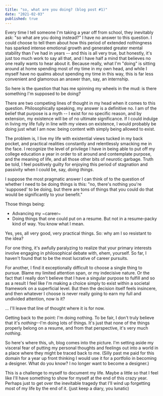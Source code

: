 ```yaml
---
title: "so, what are you doing? (blog post #1)"
date: "2021-02-03"
published: true
---
```


Every time I tell someone I'm taking a year off from school, they inevitably ask: "so what are you doing instead?" I have no answer to this question. I could choose to tell them about how this period of extended nothingness has sparked intense emotional growth and generated greater mental stability than I've had in years -- and this is all very true, but honestly, it's just too much work to say all that, and I have half a mind that believes no one really wants to hear about it. Because really, what I'm "doing" is sitting around at home spending most of my time in my own head, and while I myself have no qualms about spending my time in this way, this is far less convenient and glamorous an answer than, say, an internship.

So here is the question that has me spinning my wheels in the mud: is there something I'm supposed to be doing? 

There are two competing lines of thought in my head when it comes to this question. Philosophically speaking, my answer is a definitive no. I am of the belief that purpose is a myth -- I exist for no specific reason, and by extension, my existence will be of no ultimate significance. If I could indulge in living my life fully in line with my views on existence, I would probably be doing just what I am now: being content with simply being allowed to exist. 

The problem is, I live my life with existential views tucked in my back pocket, and practical realities constantly and relentlessly smacking me in the face. I recognize the level of privilege I have in being able to put off my college education a year in order to sit around and contemplate purpose, and the meaning of life, and all those other bits of neurotic garbage. Truth be told, I feel positively guilty for enjoying this period of stagnation and passivity when I could be, say, *doing things*.

I suppose the most pragmatic answer I can think of to the question of whether I need to be doing things is this: "no, there's nothing you're 'supposed' to be doing, but there are tons of things that you could do that would be significantly to your benefit." 

Those things being: 
- Advancing my ~career~
- Doing things that one could put on a resume. But not in a resume-packy kind of way. You know what I mean.

Yes, yes, all very good, very practical things. So: why am I so resistant to the idea?

For one thing, it's awfully paralyzing to realize that your primary interests involve engaging in philosophical debate with, ehem, yourself. So far, I haven't found that to be the most lucrative of career pursuits. 

For another, I find it exceptionally difficult to choose a single thing to pursue. Blame my limited attention span, or my indecisive nature. Or the fact that I really don't believe that I have a singular purpose to fulfill and so as a result I feel like I'm making a choice simply to exist within a societal framework on a superficial level. But then the decision itself feels insincere, and then whatever I choose is never really going to earn my full and undivided attention, now is it?

... I'll leave that line of thought where it is for now.

Getting back to the point: I'm doing nothing. To be fair, I don't truly believe that it's *nothing*--I'm doing lots of things. It's just that none of the things properly belong on a resume, and from that perspective, it's very much *nothing*.

So here's where this, uh, blog comes into the picture. I'm setting aside my visceral fear of putting my personal thoughts and feelings out into a world in a place where they might be traced back to me. (Silly past me paid for this domain for a year up front thinking I would use it for a portfolio in becoming a designer. What do you know? I no longer want to become a designer.) 

This is a challenge to myself to document my life. Maybe a little so that I feel like I'll have something to show for myself at the end of this crazy year. Perhaps just to get over the inevitable tragedy that I'll wind up forgetting most of my life by the end of it. (just keep a diary, you lunatic)